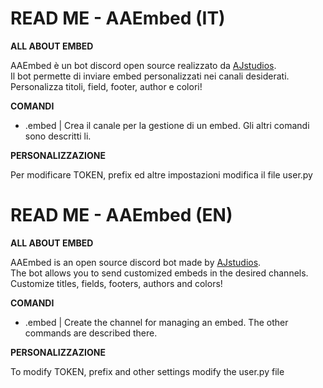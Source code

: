 # READ ME - AAEmbed (IT)


**ALL ABOUT EMBED**

AAEmbed è un bot discord open source realizzato da [AJstudios](https://discord.io/AJstudios). \
Il bot permette di inviare embed personalizzati nei canali desiderati. \
Personalizza titoli, field, footer, author e colori!

**COMANDI**

- .embed | Crea il canale per la gestione di un embed. Gli altri comandi sono descritti li.

**PERSONALIZZAZIONE**

Per modificare TOKEN, prefix ed altre impostazioni modifica il file user.py

# READ ME - AAEmbed (EN)


**ALL ABOUT EMBED**

AAEmbed is an open source discord bot made by [AJstudios](https://discord.io/AJstudios). \
The bot allows you to send customized embeds in the desired channels. \
Customize titles, fields, footers, authors and colors!

**COMANDI**

- .embed | Create the channel for managing an embed. The other commands are described there.

**PERSONALIZZAZIONE**

To modify TOKEN, prefix and other settings modify the user.py file
